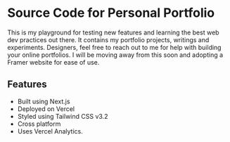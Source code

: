 
# Source Code for Personal Portfolio

This is my playground for testing new features and learning the best web dev practices out there. It contains my portfolio projects, writings and experiments. Designers, feel free to reach out to me for help with building your online portfolios. I will be moving away from this soon and adopting a Framer website for ease of use.



## Features

- Built using Next.js
- Deployed on Vercel
- Styled using Tailwind CSS v3.2
- Cross platform
- Uses Vercel Analytics.


